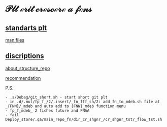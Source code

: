 # $\mathscr{Plt\ erit\ crescere\ a\ fons}$

## [standarts plt](.d/.man/standarts)

[man files](.d/.man/standarts/fn_man_files/tml.man)

## [discriptions](.d/.lego)
    
[about_structure_repo](.d/.lego/about_structure_repo.man)

[recommendation](.d/.lego/recommendation.man)

P.S.

    - .s/Debag/git_short.sh - start short git plt
    - in .d/.mul/fp_f_/2/.insert/_fn_fff_sh/2: add fn_to_mdeb.sh file at _{FNN}/_mdeb and auto add to {FNN}_mdeb fumction menu
    - fp_f_mdeb_ 2 fiches future and FNAA 
    - fail Deploy_store/.qa/main_repo_fn/dir_cr_shgnr_/cr_shgnr_tst/_flow_tst.sh 